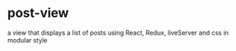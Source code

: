 # post-view
a view that displays a list of posts using React, Redux, liveServer and css in modular style
